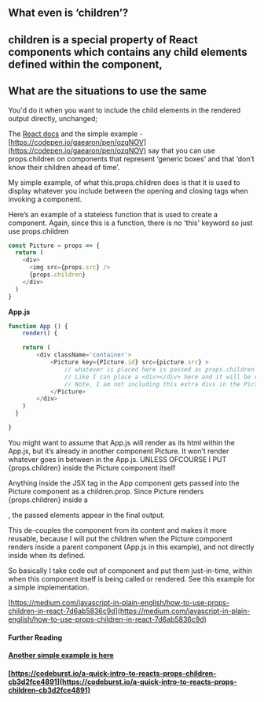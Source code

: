 ## What even is ‘children’?

## children is a special property of React components which contains any child elements defined within the component,

## What are the situations to use the same

You'd do it when you want to include the child elements in the rendered output directly, unchanged;

The [React docs](https://reactjs.org/docs/composition-vs-inheritance.html) and the simple example - [https://codepen.io/gaearon/pen/ozqNOV](https://codepen.io/gaearon/pen/ozqNOV) say that you can use props.children on components that represent ‘generic boxes’ and that ‘don’t know their children ahead of time’.

My simple example, of what this.props.children does is that it is used to display whatever you include between the opening and closing tags when invoking a component.

Here’s an example of a stateless function that is used to create a component. Again, since this is a function, there is no 'this' keyword so just use props.children

```js
const Picture = props => {
  return (
    <div>
      <img src={props.src} />
      {props.children}
    </div>
  )
}
```

**App.js**

```js
function App () {
    render() {

    return (
        <div className='container'>
            <Picture key={PIcture.id} src={picture.src} >
                // whatever is placed here is passed as props.children
                // Like I can place a <div></div> here and it will be rendered as a child to the Picture component.
                // Note, I am not including this extra divs in the Picture component, but here in App component, where I am calling the picture component.
            </Picture>
        </div>
    )
  }

}


```

You might want to assume that App.js will render as its html within the App.js, but it’s already in another component Picture. It won’t render whatever goes in between in the App.js. UNLESS OFCOURSE I PUT {props.children} inside the Picture component itself

Anything inside the <Picture> JSX tag in the App component gets passed into the Picture component as a children.prop. Since Picture renders {props.children} inside a <div>, the passed elements appear in the final output.

This de-couples the <Picture> component from its content and makes it more reusable, because I will put the children when the Picture component renders inside a parent component (App.js in this example), and not directly inside <Picture> when its defined.

So basically I take code out of <Picture> component and put them just-in-time, within <Picture> when this component itself is being called or rendered. See this example for a simple implementation.

[https://medium.com/javascript-in-plain-english/how-to-use-props-children-in-react-7d6ab5836c9d](https://medium.com/javascript-in-plain-english/how-to-use-props-children-in-react-7d6ab5836c9d)

#### Further Reading

#### [Another simple example is here](https://codepen.io/rohanpaul/pen/bxoMxr)

#### [https://codeburst.io/a-quick-intro-to-reacts-props-children-cb3d2fce4891](https://codeburst.io/a-quick-intro-to-reacts-props-children-cb3d2fce4891)
